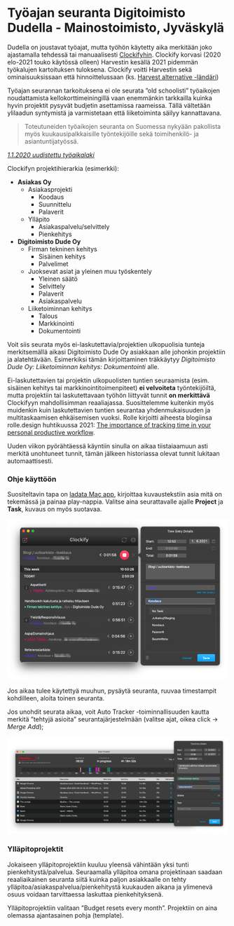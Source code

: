 # Työajan seuranta Digitoimisto Dudella - Mainostoimisto, Jyväskylä

Dudella on joustavat työajat, mutta työhön käytetty aika merkitään joko ajastamalla tehdessä tai manuaalisesti [Clockifyhin](https://clockify.me). Clockify korvasi (2020 elo-2021 touko käytössä olleen) Harvestin kesällä 2021 pidemmän työkalujen kartoituksen tuloksena. Clockify voitti Harvestin sekä ominaisuuksissaan että hinnoittelussaan (ks. [Harvest alternative -ländäri](https://clockify.me/free-harvest-alternative))

Työajan seurannan tarkoituksena ei ole seurata ”old schoolisti” työaikojen noudattamista kellokorttimeiningillä vaan enemmänkin tarkkailla kuinka hyvin projektit pysyvät budjetin asettamissa raameissa. Tällä vältetään ylilaadun syntymistä ja varmistetaan että liiketoiminta säilyy kannattavana.

> Toteutuneiden työaikojen seuranta on Suomessa nykyään pakollista myös kuukausipalkkaisille työntekijöille sekä toimihenkilö- ja asiantuntijatyössä.

[_1.1.2020 uudistettu työaikalaki_](https://www.finlex.fi/fi/laki/alkup/2019/20190872)

Clockifyn projektihierarkia (esimerkki):

* &#x20;**Asiakas Oy**
  * &#x20;Asiakasprojekti
    * &#x20;Koodaus
    * &#x20;Suunnittelu
    * &#x20;Palaverit
  * &#x20;Ylläpito
    * &#x20;Asiakaspalvelu/selvittely
    * &#x20;Pienkehitys
* &#x20;**Digitoimisto Dude Oy**
  * &#x20;Firman tekninen kehitys
    * &#x20;Sisäinen kehitys
    * &#x20;Palvelimet
  * &#x20;Juoksevat asiat ja yleinen muu työskentely
    * &#x20;Yleinen säätö
    * &#x20;Selvittely
    * &#x20;Palaverit
    * &#x20;Asiakaspalvelu
  * &#x20;Liiketoiminnan kehitys
    * &#x20;Talous
    * &#x20;Markkinointi
    * &#x20;Dokumentointi

Voit siis seurata myös ei-laskutettavia/projektien ulkopuolisia tunteja merkitsemällä aikasi Digitoimisto Dude Oy asiakkaan alle johonkin projektiin ja alatehtävään. Esimerkiksi tämän kirjoittaminen träkkäytyy _Digitoimisto Dude Oy: Liiketoiminnan kehitys: Dokumentointi_ alle.

Ei-laskutettavien tai projektin ulkopuolisten tuntien seuraamista (esim. sisäinen kehitys tai markkinointitoimenpiteet) **ei velvoiteta** työntekijöiltä, mutta projektiin tai laskutettavaan työhön liittyvät tunnit **on merkittävä** Clockifyyn mahdollisimman reaaliajassa. Suosittelemme kuitenkin myös muidenkin kuin laskutettavien tuntien seurantaa yhdenmukaisuuden ja multitaskaamisen ehkäisemisen vuoksi. Rolle kirjoitti aiheesta blogiinsa rolle.design huhtikuussa 2021: [The importance of tracking time in your personal productive workflow](https://rolle.design/the-importance-of-tracking-time-in-your-personal-productive-workflow).

Uuden viikon pyörähtäessä käyntiin sinulla on aikaa tiistaiaamuun asti merkitä unohtuneet tunnit, tämän jälkeen historiassa olevat tunnit lukitaan automaattisesti.

### Ohje käyttöön

Suositeltavin tapa on [ladata Mac app](https://clockify.me/mac-time-tracking), kirjoittaa kuvaustekstiin asia mitä on tekemässä ja painaa play-nappia. Valitse aina seurattavalle ajalle **Project** ja **Task**, kuvaus on myös suotavaa.

![](<../../.gitbook/assets/xScreen Shot 2021 06 01 12 54 34.70.png.pagespeed.ic.5WKyn3VW10>)

Jos aikaa tulee käytettyä muuhun, pysäytä seuranta, ruuvaa timestampit kohdilleen, aloita toinen seuranta.

Jos unohdit seurata aikaa, voit Auto Tracker -toiminnallisuuden kautta merkitä ”tehtyjä asioita” seurantajärjestelmään (valitse ajat, oikea click -> _Merge Add_);

![](<../../.gitbook/assets/xScreen Shot 2021 06 01 12 57 40.93.png.pagespeed.ic.rPehO0tZPE>)

### Ylläpitoprojektit

Jokaiseen ylläpitoprojektiin kuuluu yleensä vähintään yksi tunti pienkehitystä/palvelua. Seuraamalla ylläpitoa omana projektinaan saadaan reaaliaikainen seuranta siitä kuinka paljon asiakkaalle on tehty ylläpitoa/asiakaspalvelua/pienkehitystä kuukauden aikana ja ylimenevä osuus voidaan tarvittaessa laskuttaa pienkehityksenä.

Ylläpitoprojektiin valitaan ”Budget resets every month”. Projektiin on aina olemassa ajantasainen pohja (template).
